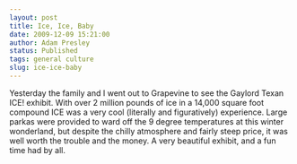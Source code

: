 ```yaml
---
layout: post
title: Ice, Ice, Baby
date: 2009-12-09 15:21:00
author: Adam Presley
status: Published
tags: general culture
slug: ice-ice-baby
---
```

Yesterday the family and I went out to Grapevine to see the Gaylord
Texan ICE! exhibit. With over 2 million pounds of ice in a 14,000 square
foot compound ICE was a very cool (literally and figuratively)
experience. Large parkas were provided to ward off the 9 degree
temperatures at this winter wonderland, but despite the chilly
atmosphere and fairly steep price, it was well worth the trouble and the
money. A very beautiful exhibit, and a fun time had by all.  

